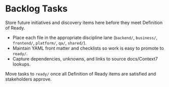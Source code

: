 # Backlog Tasks

Store future initiatives and discovery items here before they meet Definition of Ready.

- Place each file in the appropriate discipline lane (`backend/`, `business/`, `frontend/`, `platform/`, `qa/`, `shared/`).
- Maintain YAML front matter and checklists so work is easy to promote to `ready/`.
- Capture dependencies, unknowns, and links to source docs/Context7 lookups.

Move tasks to `ready/` once all Definition of Ready items are satisfied and stakeholders approve.
